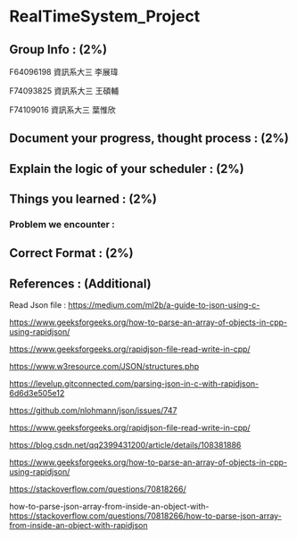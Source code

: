 # RealTimeSystem_Project

## Group Info : (2%)

F64096198 資訊系大三 李展瑋

F74093825 資訊系大三 王碩輔

F74109016 資訊系大三 葉惟欣
## Document your progress, thought process : (2%)
## Explain the logic of your scheduler : (2%)
## Things you learned : (2%)

### Problem we encounter :

## Correct Format : (2%)

## References : (Additional)
Read Json file : https://medium.com/ml2b/a-guide-to-json-using-c-

https://www.geeksforgeeks.org/how-to-parse-an-array-of-objects-in-cpp-using-rapidjson/

https://www.geeksforgeeks.org/rapidjson-file-read-write-in-cpp/

https://www.w3resource.com/JSON/structures.php

https://levelup.gitconnected.com/parsing-json-in-c-with-rapidjson-6d6d3e505e12

https://github.com/nlohmann/json/issues/747

https://www.geeksforgeeks.org/rapidjson-file-read-write-in-cpp/

https://blog.csdn.net/qq2399431200/article/details/108381886

https://www.geeksforgeeks.org/how-to-parse-an-array-of-objects-in-cpp-using-rapidjson/

https://stackoverflow.com/questions/70818266/

how-to-parse-json-array-from-inside-an-object-with-
https://stackoverflow.com/questions/70818266/how-to-parse-json-array-from-inside-an-object-with-rapidjson